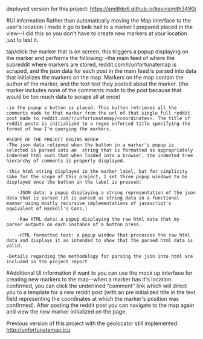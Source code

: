 deployed version for this project: https://smithkr6.github.io/kevinsmith3490/

#UI information
Rather than automatically moving the Map interface to the user's location I made it go to belk hall to a marker I prepared placed in the view--I did this so you don't have to create new markers at your location just to test it.

tap/click the marker that is on screen, this triggers a popup displaying on the marker and performs the following:
	-the main feed of where the subreddit where markers are stored, reddit.com/r/unfortunatemap is scraped, and the json data for each post in the main feed is parsed into data that initializes the markers on the map. Markers on the map contain the author of the marker, and the text text they posted about the marker. (the marker includes none of the comments made to the post because that would be too much data to scrape all at once)
	
	-in the popup a button is placed. This button retrieves all the comments made to that marker from the url of that single full reddit post made to reddit.com/r/unfortunatemap/<coordinates>. The title of reddit posts is initialized to a regex enforced title specifying the format of how I'm querying the markers.
	
	#SCOPE OF THE PROJECT BEGINS HERE#
	-The json data retieved when the button in a marker's popup is selected is parsed into an  string that is formatted as appropriately indented html such that when loaded into a browser, the indented tree hierarchy of comments is properly displayed.

	-this html string displayed in the marker label, but for simplicity sake for the scope of this project, I set three popup windows to be displayed once the button in the label is pressed:
		
		-JSON data: a popup displaying a string representation of the json data that is parsed (it is parsed as string data in a functional manner using mostly recursive implementations of javascript's equivalent of Haskell's Cons.)
		
		-Raw HTML data: a popup displaying the raw html data that my parser outputs on each instance of a button press.

		-HTML formatted text: a popup window that processes the raw html data and displays it as intended to show that the parsed html data is valid.

	-Details regarding the methodology for parsing the json into html are included in the project report
	
#Additional UI information
if want to you can use the mock up interface for creating new markers to the map--when a marker has it's location confirmed, you can click the underlined "comment" link which will direct you to a template for a new reddit post (with an pre initialized title in the text field representing the coordinates at which the marker's position was confirmed). 
After posting the reddit post you can navigate to the map again and view the new marker initialized on the page.

Previous version of this project with the geolocator still implemented: http://unfortunatemap.icu
